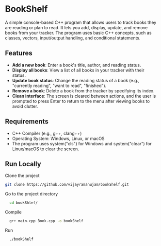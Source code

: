 
# BookShelf

A simple console-based C++ program that allows users to track books they are reading or plan to read. It lets you add, display, update, and remove books from your tracker. The program uses basic C++ concepts, such as classes, vectors, input/output handling, and conditional statements.


## Features

- **Add a new book**: Enter a book's title, author, and reading status.
- **Display all books**: View a list of all books in your tracker with their status.
- **Update book status**: Change the reading status of a book (e.g., "currently reading", "want to read", "finished").
- **Remove a book**: Delete a book from the tracker by specifying its index.
- **Clean interface**: The screen is cleared between actions, and the user is prompted to press Enter to return to the menu after viewing books to avoid clutter.


## Requirements
- C++ Compiler (e.g., g++, clang++)
- Operating System: Windows, Linux, or macOS
- The program uses system("cls") for Windows and system("clear") for Linux/macOS to clear the screen.
## Run Locally

Clone the project

```bash
git clone https://github.com/vijayramanujam/bookShelf.git
```

Go to the project directory

```bash
  cd bookShlef/
```

Compile

```bash
  g++ main.cpp Book.cpp -o bookShelf

```

Run

```bash
  ./bookShelf

```

